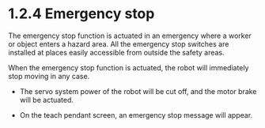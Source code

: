 # 1.2.4 Emergency stop

The emergency stop function is actuated in an emergency where a worker or object enters a hazard area. All the emergency stop switches are installed at places easily accessible from outside the safety areas.

When the emergency stop function is actuated, the robot will immediately stop moving in any case.

*   The servo system power of the robot will be cut off, and the motor brake will be actuated.


*   On the teach pendant screen, an emergency stop message will appear.

